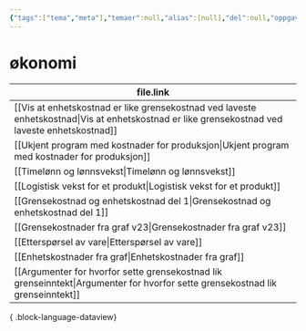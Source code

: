 ```yaml
---
{"tags":["tema","meta"],"temaer":null,"alias":[null],"del":null,"oppgave":null,"fag":null,"eksamen":null,"dg-publish":true,"title":"økonomi","date":"2023-06-01","modified":"2023-06-01","permalink":"/temaer/okonomi/","dgPassFrontmatter":true}
---
```



# økonomi
| file.link                                                                                                                                         |
| ------------------------------------------------------------------------------------------------------------------------------------------------- |
| [[Vis at enhetskostnad er like grensekostnad ved laveste enhetskostnad\|Vis at enhetskostnad er like grensekostnad ved laveste enhetskostnad]] |
| [[Ukjent program med kostnader for produksjon\|Ukjent program med kostnader for produksjon]]                                                   |
| [[Timelønn og lønnsvekst\|Timelønn og lønnsvekst]]                                                                                             |
| [[Logistisk vekst for et produkt\|Logistisk vekst for et produkt]]                                                                             |
| [[Grensekostnad og enhetskostnad del 1\|Grensekostnad og enhetskostnad del 1]]                                                                 |
| [[Grensekostnader fra graf v23\|Grensekostnader fra graf v23]]                                                                                 |
| [[Etterspørsel av vare\|Etterspørsel av vare]]                                                                                                 |
| [[Enhetskostnader fra graf\|Enhetskostnader fra graf]]                                                                                         |
| [[Argumenter for hvorfor sette grensekostnad lik grenseinntekt\|Argumenter for hvorfor sette grensekostnad lik grenseinntekt]]                 |

{ .block-language-dataview}
